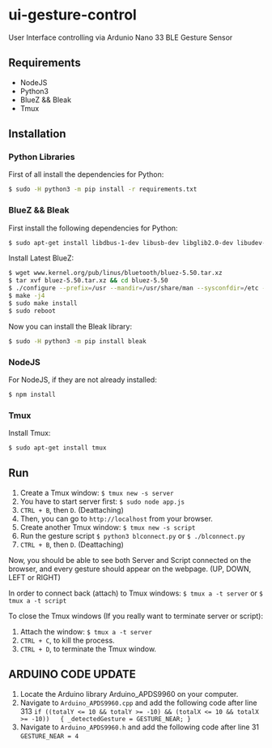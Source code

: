 # ui-gesture-control
User Interface controlling via Ardunio Nano 33 BLE Gesture Sensor

## Requirements

- NodeJS
- Python3
- BlueZ && Bleak
- Tmux

## Installation

### Python Libraries

First of all install the dependencies for Python:

```bash
$ sudo -H python3 -m pip install -r requirements.txt
```

### BlueZ && Bleak

First install the following dependencies for Python:

```bash
$ sudo apt-get install libdbus-1-dev libusb-dev libglib2.0-dev libudev-dev libical-dev libreadline-dev
```


Install Latest BlueZ:

```bash
$ wget www.kernel.org/pub/linus/bluetooth/bluez-5.50.tar.xz
$ tar xvf bluez-5.50.tar.xz && cd bluez-5.50
$ ./configure --prefix=/usr --mandir=/usr/share/man --sysconfdir=/etc --localstatedir=/var --enable-experimental
$ make -j4
$ sudo make install
$ sudo reboot
```

Now you can install the Bleak library:

```bash
$ sudo -H python3 -m pip install bleak
```

### NodeJS

For NodeJS, if they are not already installed:

```bash
$ npm install
```

### Tmux

Install Tmux:

```bash
$ sudo apt-get install tmux
```

## Run

1. Create a Tmux window: `$ tmux new -s server`
2. You have to start server first: `$ sudo node app.js`
3. `CTRL + B`, then `D`. (Deattaching)
4. Then, you can go to `http://localhost` from your browser.
5. Create another Tmux window: `$ tmux new -s script`
6. Run the gesture script `$ python3 blconnect.py` or `$ ./blconnect.py`
7. `CTRL + B`, then `D`. (Deattaching)

Now, you should be able to see both Server and Script connected on the browser, and every gesture should appear on the webpage. (UP, DOWN, LEFT or RIGHT)

In order to connect back (attach) to Tmux windows: `$ tmux a -t server` or `$ tmux a -t script`

To close the Tmux windows (If you really want to terminate server or script):

1. Attach the window: `$ tmux a -t server`
2. `CTRL + C`, to kill the process.
3. `CTRL + D`, to terminate the Tmux window.

## ARDUINO CODE UPDATE
1. Locate the Arduino library Arduino_APDS9960 on your computer.
2. Navigate to `Arduino_APDS9960.cpp` and add the following code after line 313 `if ((totalY <= 10 && totalY >= -10) && (totalX <= 10 && totalX >= -10))   { _detectedGesture = GESTURE_NEAR; }`
3. Navigate to `Arduino_APDS9960.h` and add the following code after line 31 `GESTURE_NEAR = 4`
